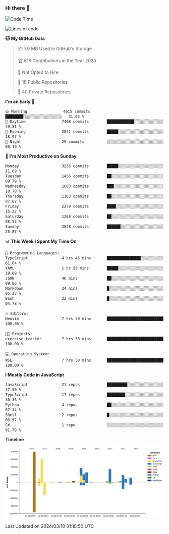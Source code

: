 ### Hi there 👋

<!--
**Clumsy-Coder/Clumsy-Coder** is a ✨ _special_ ✨ repository because its `README.md` (this file) appears on your GitHub profile.

Here are some ideas to get you started:

- 🔭 I’m currently working on ...
- 🌱 I’m currently learning ...
- 👯 I’m looking to collaborate on ...
- 🤔 I’m looking for help with ...
- 💬 Ask me about ...
- 📫 How to reach me: ...
- 😄 Pronouns: ...
- ⚡ Fun fact: ...
-->

<!-- anmol098/waka-readme-stats -->
<!--START_SECTION:waka-->
![Code Time](http://img.shields.io/badge/Code%20Time-768%20hrs%2035%20mins-blue)

![Lines of code](https://img.shields.io/badge/From%20Hello%20World%20I%27ve%20Written-3.3%20million%20lines%20of%20code-blue)

**🐱 My GitHub Data** 

> 📦 7.0 MB Used in GitHub's Storage 
 > 
> 🏆 618 Contributions in the Year 2024
 > 
> 🚫 Not Opted to Hire
 > 
> 📜 18 Public Repositories 
 > 
> 🔑 40 Private Repositories 
 > 
**I'm an Early 🐤** 

```text
🌞 Morning                4615 commits        ████████░░░░░░░░░░░░░░░░░   31.03 % 
🌆 Daytime                7408 commits        ████████████░░░░░░░░░░░░░   49.81 % 
🌃 Evening                2821 commits        █████░░░░░░░░░░░░░░░░░░░░   18.97 % 
🌙 Night                  29 commits          ░░░░░░░░░░░░░░░░░░░░░░░░░   00.19 % 
```
📅 **I'm Most Productive on Sunday** 

```text
Monday                   3256 commits        █████░░░░░░░░░░░░░░░░░░░░   21.89 % 
Tuesday                  1456 commits        ██░░░░░░░░░░░░░░░░░░░░░░░   09.79 % 
Wednesday                1603 commits        ███░░░░░░░░░░░░░░░░░░░░░░   10.78 % 
Thursday                 1163 commits        ██░░░░░░░░░░░░░░░░░░░░░░░   07.82 % 
Friday                   2279 commits        ████░░░░░░░░░░░░░░░░░░░░░   15.32 % 
Saturday                 1268 commits        ██░░░░░░░░░░░░░░░░░░░░░░░   08.53 % 
Sunday                   3848 commits        ██████░░░░░░░░░░░░░░░░░░░   25.87 % 
```


📊 **This Week I Spent My Time On** 

```text
💬 Programming Languages: 
TypeScript               4 hrs 46 mins       ███████████████░░░░░░░░░░   61.04 % 
YAML                     1 hr 29 mins        █████░░░░░░░░░░░░░░░░░░░░   19.09 % 
JSON                     46 mins             ██░░░░░░░░░░░░░░░░░░░░░░░   09.86 % 
Markdown                 24 mins             █░░░░░░░░░░░░░░░░░░░░░░░░   05.23 % 
Bash                     22 mins             █░░░░░░░░░░░░░░░░░░░░░░░░   04.78 % 

🔥 Editors: 
Neovim                   7 hrs 50 mins       █████████████████████████   100.00 % 

🐱‍💻 Projects: 
exercise-tracker         7 hrs 50 mins       █████████████████████████   100.00 % 

💻 Operating System: 
WSL                      7 hrs 50 mins       █████████████████████████   100.00 % 
```

**I Mostly Code in JavaScript** 

```text
JavaScript               21 repos            █████████░░░░░░░░░░░░░░░░   37.50 % 
TypeScript               17 repos            ████████░░░░░░░░░░░░░░░░░   30.36 % 
Python                   4 repos             ██░░░░░░░░░░░░░░░░░░░░░░░   07.14 % 
Shell                    2 repos             █░░░░░░░░░░░░░░░░░░░░░░░░   03.57 % 
C#                       1 repo              ░░░░░░░░░░░░░░░░░░░░░░░░░   01.79 % 
```



**Timeline**

![Lines of Code chart](https://raw.githubusercontent.com/Clumsy-Coder/Clumsy-Coder/main/assets/bar_graph.png)


 Last Updated on 2024/03/18 01:18:50 UTC
<!--END_SECTION:waka-->
